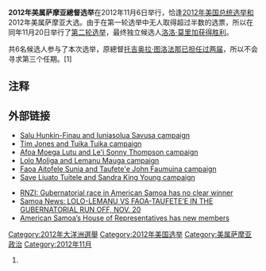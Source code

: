 **2012年美属萨摩亚總督选举**在2012年11月6日举行，恰逢[2012年美国总统选举和](https://zh.wikipedia.org/wiki/2012年美国总统选举 "wikilink")2012年美属萨摩亚大选。由于在第一轮选举中无人取得超过半数的选票，所以在同年11月20日举行了[第二轮选举](../Page/两轮选举制.md "wikilink")，最终独立候选人[洛洛·莫里加获得胜利](https://zh.wikipedia.org/wiki/洛洛·莫里加 "wikilink")。

共6名候选人参与了本次选举，原總督[托吉奥拉·图洛法那已担任过两届](https://zh.wikipedia.org/wiki/托吉奥拉·图洛法那 "wikilink")，所以不会寻求第三个任期。\[1\]

## 注释

## 外部链接

  - [Salu Hunkin-Finau and Iuniasolua Savusa campaign](https://web.archive.org/web/20121021043620/http://www.saluandsavusa2012.com/)
  - [Tim Jones and Tuika Tuika campaign](https://web.archive.org/web/20121022084408/http://timjones4governor.com/)
  - [Afoa Moega Lutu and Le'i Sonny Thompson campaign](https://web.archive.org/web/20121021011324/http://www.afoalei.com/)
  - [Lolo Moliga and Lemanu Mauga campaign](https://web.archive.org/web/20121021034451/http://www.loloandlemanu.com/)
  - [Faoa Aitofele Sunia and Taufete'e John Faumuina campaign](https://archive.is/20130123092755/http://www.faoataufetee.com/index.html)
  - [Save Liuato Tuitele and Sandra King Young campaign](https://web.archive.org/web/20121103000941/http://saveandsandra2012.com/)

<!-- end list -->

  - [RNZI: Gubernatorial race in American Samoa has no clear winner](http://www.rnzi.com/pages/news.php?op=read&id=72076)
  - [Samoa News: LOLO-LEMANU VS FAOA-TAUFETE’E IN THE GUBERNATORIAL RUN OFF, NOV. 20](https://web.archive.org/web/20131025010220/http://samoanews.com/?q=node%2F53850)
  - [American Samoa’s House of Representatives has new members](http://www.rnzi.com/pages/news.php?op=read&id=72078)

[Category:2012年大洋洲選舉](https://zh.wikipedia.org/wiki/Category:2012年大洋洲選舉 "wikilink") [Category:2012年美国选举](https://zh.wikipedia.org/wiki/Category:2012年美国选举 "wikilink") [Category:美属萨摩亚政治](https://zh.wikipedia.org/wiki/Category:美属萨摩亚政治 "wikilink") [Category:2012年11月](https://zh.wikipedia.org/wiki/Category:2012年11月 "wikilink")

1.